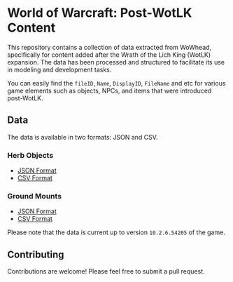 # World of Warcraft: Post-WotLK Content

This repository contains a collection of data extracted from WoWhead, specifically for content added after the Wrath of the Lich King (WotLK) expansion. The data has been processed and structured to facilitate its use in modeling and development tasks.

You can easily find the `fileID`, `Name`, `DisplayID`, `FileName` and etc for various game elements such as objects, NPCs, and items that were introduced post-WotLK.

## Data

The data is available in two formats: JSON and CSV.

### Herb Objects

- [JSON Format](https://github.com/masterking32/wow-after-wotlk/blob/main/Herbs.json)
- [CSV Format](https://github.com/masterking32/wow-after-wotlk/blob/main/Herbs.csv)

### Ground Mounts

- [JSON Format](https://github.com/masterking32/wow-after-wotlk/blob/main/ground_mounts.json)
- [CSV Format](https://github.com/masterking32/wow-after-wotlk/blob/main/ground_mounts.csv)

Please note that the data is current up to version `10.2.6.54205` of the game.

## Contributing

Contributions are welcome! Please feel free to submit a pull request.

